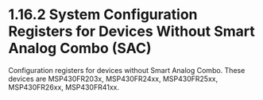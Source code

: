 # 1.16.2 System Configuration Registers for Devices Without Smart Analog Combo (SAC)

Configuration registers for devices without Smart Analog Combo. These devices are MSP430FR203x,
MSP430FR24xx, MSP430FR25xx, MSP430FR26xx, MSP430FR41xx.
